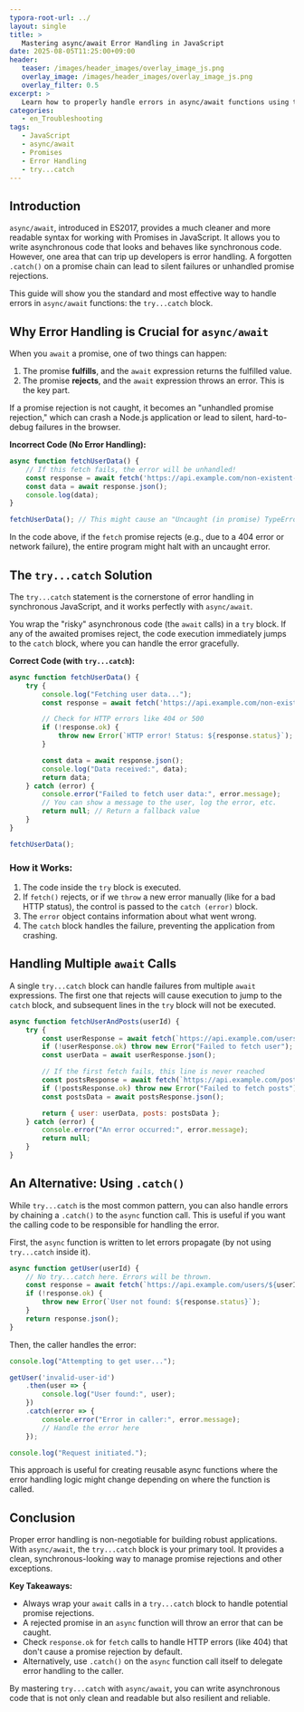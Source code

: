 ```yaml
---
typora-root-url: ../
layout: single
title: >
   Mastering async/await Error Handling in JavaScript
date: 2025-08-05T11:25:00+09:00
header:
   teaser: /images/header_images/overlay_image_js.png
   overlay_image: /images/header_images/overlay_image_js.png
   overlay_filter: 0.5
excerpt: >
   Learn how to properly handle errors in async/await functions using try...catch blocks in JavaScript. Avoid unhandled promise rejections and write robust, reliable asynchronous code.
categories:
   - en_Troubleshooting
tags:
   - JavaScript
   - async/await
   - Promises
   - Error Handling
   - try...catch
---
```


## Introduction

`async/await`, introduced in ES2017, provides a much cleaner and more readable syntax for working with Promises in JavaScript. It allows you to write asynchronous code that looks and behaves like synchronous code. However, one area that can trip up developers is error handling. A forgotten `.catch()` on a promise chain can lead to silent failures or unhandled promise rejections.

This guide will show you the standard and most effective way to handle errors in `async/await` functions: the `try...catch` block.

## Why Error Handling is Crucial for `async/await`

When you `await` a promise, one of two things can happen:
1.  The promise **fulfills**, and the `await` expression returns the fulfilled value.
2.  The promise **rejects**, and the `await` expression throws an error. This is the key part.

If a promise rejection is not caught, it becomes an "unhandled promise rejection," which can crash a Node.js application or lead to silent, hard-to-debug failures in the browser.

**Incorrect Code (No Error Handling):**
```javascript
async function fetchUserData() {
    // If this fetch fails, the error will be unhandled!
    const response = await fetch('https://api.example.com/non-existent-user');
    const data = await response.json();
    console.log(data);
}

fetchUserData(); // This might cause an "Uncaught (in promise) TypeError"
```
In the code above, if the `fetch` promise rejects (e.g., due to a 404 error or network failure), the entire program might halt with an uncaught error.

## The `try...catch` Solution

The `try...catch` statement is the cornerstone of error handling in synchronous JavaScript, and it works perfectly with `async/await`.

You wrap the "risky" asynchronous code (the `await` calls) in a `try` block. If any of the awaited promises reject, the code execution immediately jumps to the `catch` block, where you can handle the error gracefully.

**Correct Code (with `try...catch`):**
```javascript
async function fetchUserData() {
    try {
        console.log("Fetching user data...");
        const response = await fetch('https://api.example.com/non-existent-user');

        // Check for HTTP errors like 404 or 500
        if (!response.ok) {
            throw new Error(`HTTP error! Status: ${response.status}`);
        }

        const data = await response.json();
        console.log("Data received:", data);
        return data;
    } catch (error) {
        console.error("Failed to fetch user data:", error.message);
        // You can show a message to the user, log the error, etc.
        return null; // Return a fallback value
    }
}

fetchUserData();
```

### How it Works:
1.  The code inside the `try` block is executed.
2.  If `fetch()` rejects, or if we `throw` a new error manually (like for a bad HTTP status), the control is passed to the `catch (error)` block.
3.  The `error` object contains information about what went wrong.
4.  The `catch` block handles the failure, preventing the application from crashing.

## Handling Multiple `await` Calls

A single `try...catch` block can handle failures from multiple `await` expressions. The first one that rejects will cause execution to jump to the `catch` block, and subsequent lines in the `try` block will not be executed.

```javascript
async function fetchUserAndPosts(userId) {
    try {
        const userResponse = await fetch(`https://api.example.com/users/${userId}`);
        if (!userResponse.ok) throw new Error("Failed to fetch user");
        const userData = await userResponse.json();

        // If the first fetch fails, this line is never reached
        const postsResponse = await fetch(`https://api.example.com/posts?userId=${userId}`);
        if (!postsResponse.ok) throw new Error("Failed to fetch posts");
        const postsData = await postsResponse.json();

        return { user: userData, posts: postsData };
    } catch (error) {
        console.error("An error occurred:", error.message);
        return null;
    }
}
```

## An Alternative: Using `.catch()`

While `try...catch` is the most common pattern, you can also handle errors by chaining a `.catch()` to the `async` function call. This is useful if you want the calling code to be responsible for handling the error.

First, the `async` function is written to let errors propagate (by not using `try...catch` inside it).

```javascript
async function getUser(userId) {
    // No try...catch here. Errors will be thrown.
    const response = await fetch(`https://api.example.com/users/${userId}`);
    if (!response.ok) {
        throw new Error(`User not found: ${response.status}`);
    }
    return response.json();
}
```

Then, the caller handles the error:

```javascript
console.log("Attempting to get user...");

getUser('invalid-user-id')
    .then(user => {
        console.log("User found:", user);
    })
    .catch(error => {
        console.error("Error in caller:", error.message);
        // Handle the error here
    });

console.log("Request initiated.");
```

This approach is useful for creating reusable async functions where the error handling logic might change depending on where the function is called.

## Conclusion

Proper error handling is non-negotiable for building robust applications. With `async/await`, the `try...catch` block is your primary tool. It provides a clean, synchronous-looking way to manage promise rejections and other exceptions.

**Key Takeaways:**
-   Always wrap your `await` calls in a `try...catch` block to handle potential promise rejections.
-   A rejected promise in an `async` function will throw an error that can be caught.
-   Check `response.ok` for `fetch` calls to handle HTTP errors (like 404) that don't cause a promise rejection by default.
-   Alternatively, use `.catch()` on the `async` function call itself to delegate error handling to the caller.

By mastering `try...catch` with `async/await`, you can write asynchronous code that is not only clean and readable but also resilient and reliable.
